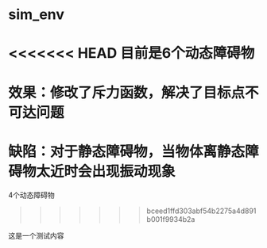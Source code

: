 # sim_env
<<<<<<< HEAD
目前是6个动态障碍物
=======
# 效果：修改了斥力函数，解决了目标点不可达问题
# 缺陷：对于静态障碍物，当物体离静态障碍物太近时会出现振动现象
4个动态障碍物
>>>>>>> bceed1ffd303abf54b2275a4d891b001f9934b2a

这是一个测试内容